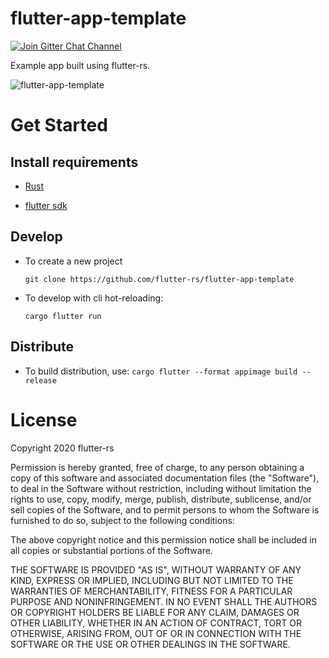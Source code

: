# flutter-app-template

[![Join Gitter Chat Channel][gitter-badge]][gitter-url]

Example app built using flutter-rs.

![flutter-app-template][flutter-app-template]

# Get Started

## Install requirements

- [Rust](https://www.rust-lang.org/tools/install)

- [flutter sdk](https://flutter.io)

## Develop
- To create a new project

    `git clone https://github.com/flutter-rs/flutter-app-template`

- To develop with cli hot-reloading:

    `cargo flutter run`

## Distribute
- To build distribution, use:
    `cargo flutter --format appimage build --release`

# License
Copyright 2020 flutter-rs

Permission is hereby granted, free of charge, to any person obtaining a copy of
this software and associated documentation files (the "Software"), to deal in
the Software without restriction, including without limitation the rights to
use, copy, modify, merge, publish, distribute, sublicense, and/or sell copies
of the Software, and to permit persons to whom the Software is furnished to do
so, subject to the following conditions:

The above copyright notice and this permission notice shall be included in all
copies or substantial portions of the Software.

THE SOFTWARE IS PROVIDED "AS IS", WITHOUT WARRANTY OF ANY KIND, EXPRESS OR
IMPLIED, INCLUDING BUT NOT LIMITED TO THE WARRANTIES OF MERCHANTABILITY,
FITNESS FOR A PARTICULAR PURPOSE AND NONINFRINGEMENT. IN NO EVENT SHALL THE
AUTHORS OR COPYRIGHT HOLDERS BE LIABLE FOR ANY CLAIM, DAMAGES OR OTHER
LIABILITY, WHETHER IN AN ACTION OF CONTRACT, TORT OR OTHERWISE, ARISING FROM,
OUT OF OR IN CONNECTION WITH THE SOFTWARE OR THE USE OR OTHER DEALINGS IN THE
SOFTWARE.

[gitter-badge]: https://badges.gitter.im/flutter-rs/community.svg
[gitter-url]: https://gitter.im/flutter-rs/community
[flutter-app-template]: https://user-images.githubusercontent.com/741807/72478608-a8b0e500-37f2-11ea-84ee-d7bd38a6370e.png

